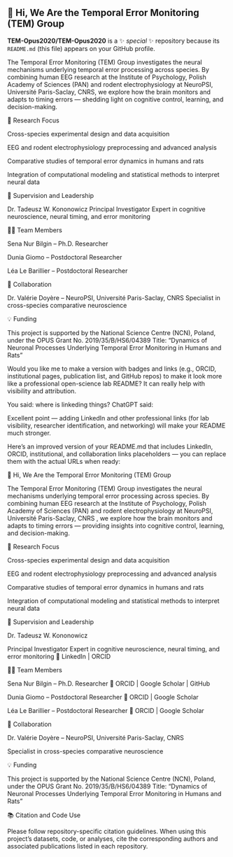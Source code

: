 ## 👋 Hi, We Are the Temporal Error Monitoring (TEM) Group

**TEM-Opus2020/TEM-Opus2020** is a ✨ _special_ ✨ repository because its `README.md` (this file) appears on your GitHub profile.

The Temporal Error Monitoring (TEM) Group investigates the neural mechanisms underlying temporal error processing across species.
By combining human EEG research at the Institute of Psychology, Polish Academy of Sciences (PAN) and rodent electrophysiology at NeuroPSI, Université Paris-Saclay, CNRS, we explore how the brain monitors and adapts to timing errors — shedding light on cognitive control, learning, and decision-making.

🔬 Research Focus

Cross-species experimental design and data acquisition

EEG and rodent electrophysiology preprocessing and advanced analysis

Comparative studies of temporal error dynamics in humans and rats

Integration of computational modeling and statistical methods to interpret neural data

🧠 Supervision and Leadership

Dr. Tadeusz W. Kononowicz
Principal Investigator
Expert in cognitive neuroscience, neural timing, and error monitoring

👩‍🔬 Team Members

Sena Nur Bilgin – Ph.D. Researcher

Dunia Giomo – Postdoctoral Researcher

Léa Le Barillier – Postdoctoral Researcher

🤝 Collaboration

Dr. Valérie Doyère – NeuroPSI, Université Paris-Saclay, CNRS
Specialist in cross-species comparative neuroscience

💡 Funding

This project is supported by the National Science Centre (NCN), Poland, under the OPUS Grant No. 2019/35/B/HS6/04389
Title: “Dynamics of Neuronal Processes Underlying Temporal Error Monitoring in Humans and Rats”

Would you like me to make a version with badges and links (e.g., ORCID, institutional pages, publication list, and GitHub repos) to make it look more like a professional open-science lab README? It can really help with visibility and attribution.

You said:
where is linkeding things?
ChatGPT said:

Excellent point — adding LinkedIn and other professional links (for lab visibility, researcher identification, and networking) will make your README much stronger.

Here’s an improved version of your README.md that includes LinkedIn, ORCID, institutional, and collaboration links placeholders — you can replace them with the actual URLs when ready:

👋 Hi, We Are the Temporal Error Monitoring (TEM) Group

The Temporal Error Monitoring (TEM) Group investigates the neural mechanisms underlying temporal error processing across species.
By combining human EEG research at the Institute of Psychology, Polish Academy of Sciences (PAN)
 and rodent electrophysiology at NeuroPSI, Université Paris-Saclay, CNRS
, we explore how the brain monitors and adapts to timing errors — providing insights into cognitive control, learning, and decision-making.

🔬 Research Focus

Cross-species experimental design and data acquisition

EEG and rodent electrophysiology preprocessing and advanced analysis

Comparative studies of temporal error dynamics in humans and rats

Integration of computational modeling and statistical methods to interpret neural data

🧠 Supervision and Leadership

Dr. Tadeusz W. Kononowicz

Principal Investigator
Expert in cognitive neuroscience, neural timing, and error monitoring
🔗 LinkedIn
 | ORCID

👩‍🔬 Team Members

Sena Nur Bilgin
 – Ph.D. Researcher
🔗 ORCID
 | Google Scholar
 | GitHub

Dunia Giomo
 – Postdoctoral Researcher
🔗 ORCID
 | Google Scholar

Léa Le Barillier
 – Postdoctoral Researcher
🔗 ORCID
 | Google Scholar

🤝 Collaboration

Dr. Valérie Doyère
 – NeuroPSI, Université Paris-Saclay, CNRS

Specialist in cross-species comparative neuroscience

💡 Funding

This project is supported by the National Science Centre (NCN), Poland, under the OPUS Grant No. 2019/35/B/HS6/04389
Title: “Dynamics of Neuronal Processes Underlying Temporal Error Monitoring in Humans and Rats”

📚 Citation and Code Use

Please follow repository-specific citation guidelines.
When using this project’s datasets, code, or analyses, cite the corresponding authors and associated publications listed in each repository.
